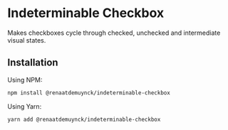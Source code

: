 # Indeterminable Checkbox

Makes checkboxes cycle through checked, unchecked and intermediate visual states.


## Installation

Using NPM:

```sh
npm install @renaatdemuynck/indeterminable-checkbox
```

Using Yarn:

```sh
yarn add @renaatdemuynck/indeterminable-checkbox
```
